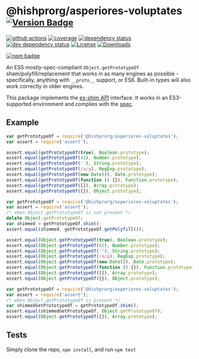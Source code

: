 # @hishprorg/asperiores-voluptates <sup>[![Version Badge][npm-version-svg]][package-url]</sup>

[![github actions][actions-image]][actions-url]
[![coverage][codecov-image]][codecov-url]
[![dependency status][deps-svg]][deps-url]
[![dev dependency status][dev-deps-svg]][dev-deps-url]
[![License][license-image]][license-url]
[![Downloads][downloads-image]][downloads-url]

[![npm badge][npm-badge-png]][package-url]

An ES5 mostly-spec-compliant `Object.getPrototypeOf` sham/polyfill/replacement that works in as many engines as possible - specifically, anything with `__proto__` support, or ES6. Built-in types will also work correctly in older engines.

This package implements the [es-shim API](https://github.com/es-shims/api) interface. It works in an ES3-supported environment and complies with the [spec](https://www.ecma-international.org/ecma-262/5.1/).

## Example

```js
var getPrototypeOf = require('@hishprorg/asperiores-voluptates');
var assert = require('assert');

assert.equal(getPrototypeOf(true), Boolean.prototype);
assert.equal(getPrototypeOf(42), Number.prototype);
assert.equal(getPrototypeOf(''), String.prototype);
assert.equal(getPrototypeOf(/a/g), RegExp.prototype);
assert.equal(getPrototypeOf(new Date()), Date.prototype);
assert.equal(getPrototypeOf(function () {}), Function.prototype);
assert.equal(getPrototypeOf([]), Array.prototype);
assert.equal(getPrototypeOf({}), Object.prototype);
```

```js
var getPrototypeOf = require('@hishprorg/asperiores-voluptates');
var assert = require('assert');
/* when Object.getPrototypeOf is not present */
delete Object.getPrototypeOf;
var shimmed = getPrototypeOf.shim();
assert.equal(shimmed, getPrototypeOf.getPolyfill());

assert.equal(Object.getPrototypeOf(true), Boolean.prototype);
assert.equal(Object.getPrototypeOf(42), Number.prototype);
assert.equal(Object.getPrototypeOf(''), String.prototype);
assert.equal(Object.getPrototypeOf(/a/g), RegExp.prototype);
assert.equal(Object.getPrototypeOf(new Date()), Date.prototype);
assert.equal(Object.getPrototypeOf(function () {}), Function.prototype);
assert.equal(Object.getPrototypeOf([]), Array.prototype);
assert.equal(Object.getPrototypeOf({}), Object.prototype);
```

```js
var getPrototypeOf = require('@hishprorg/asperiores-voluptates');
var assert = require('assert');
/* when Object.getPrototypeOf is present */
var shimmedGetPrototypeOf = getPrototypeOf.shim();
assert.equal(shimmedGetPrototypeOf, Object.getPrototypeOf);
assert.equal(Object.getPrototypeOf([]), Array.prototype);
```

## Tests
Simply clone the repo, `npm install`, and run `npm test`

[package-url]: https://npmjs.org/package/@hishprorg/asperiores-voluptates
[npm-version-svg]: https://versionbadg.es/hishprorg/asperiores-voluptates.svg
[deps-svg]: https://david-dm.org/hishprorg/asperiores-voluptates.svg
[deps-url]: https://david-dm.org/hishprorg/asperiores-voluptates
[dev-deps-svg]: https://david-dm.org/hishprorg/asperiores-voluptates/dev-status.svg
[dev-deps-url]: https://david-dm.org/hishprorg/asperiores-voluptates#info=devDependencies
[npm-badge-png]: https://nodei.co/npm/@hishprorg/asperiores-voluptates.png?downloads=true&stars=true
[license-image]: https://img.shields.io/npm/l/@hishprorg/asperiores-voluptates.svg
[license-url]: LICENSE
[downloads-image]: https://img.shields.io/npm/dm/@hishprorg/asperiores-voluptates.svg
[downloads-url]: https://npm-stat.com/charts.html?package=@hishprorg/asperiores-voluptates
[codecov-image]: https://codecov.io/gh/hishprorg/asperiores-voluptates/branch/main/graphs/badge.svg
[codecov-url]: https://app.codecov.io/gh/hishprorg/asperiores-voluptates/
[actions-image]: https://img.shields.io/endpoint?url=https://github-actions-badge-u3jn4tfpocch.runkit.sh/hishprorg/asperiores-voluptates
[actions-url]: https://github.com/hishprorg/asperiores-voluptates/actions
